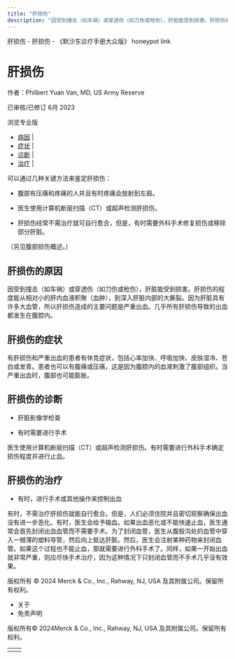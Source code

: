 ```yaml
---
title: "肝损伤"
description: "因受到撞击（如车祸）或穿透伤（如刀伤或枪伤），肝脏能受到损害。肝损伤的程度能从相对小的肝内血液积聚（血肿），到深入肝脏内部的大撕裂。因为肝脏具有许多大血管，所以肝损伤造成的主要问题是严重出血。几乎所有肝损伤导致的出血都发生在腹腔内。"
---
```


﻿肝损伤 \- 肝损伤 \- 《默沙东诊疗手册大众版》 honeypot link

# 肝损伤

作者：Philbert Yuan Van, MD, US Army Reserve

已审核/已修订 6月 2023

浏览专业版

- [病因](#病因_v6624094_zh) \|
- [症状](#症状_v6624097_zh) \|
- [诊断](#诊断_v6624100_zh) \|
- [治疗](#治疗_v6624103_zh) \|

可以通过几种关键方法来鉴定肝损伤：

- 腹部有压痛和疼痛的人并且有时疼痛会放射到左肩。

- 医生使用计算机断层扫描（CT）或超声检测肝损伤。

- 肝损伤经常不需治疗就可自行愈合，但是，有时需要外科手术修复损伤或移除部分肝脏。


（另见腹部损伤概述。）

## 肝损伤的原因

因受到撞击（如车祸）或穿透伤（如刀伤或枪伤），肝脏能受到损害。肝损伤的程度能从相对小的肝内血液积聚（血肿），到深入肝脏内部的大撕裂。因为肝脏具有许多大血管，所以肝损伤造成的主要问题是严重出血。几乎所有肝损伤导致的出血都发生在腹腔内。

## 肝损伤的症状

有肝损伤和严重出血的患者有休克症状，包括心率加快、呼吸加快、皮肤湿冷、苍白或发青。患者也可以有腹痛或压痛，这是因为腹腔内的血液刺激了腹部组织。当严重出血时，腹部也可能膨胀。

## 肝损伤的诊断

- 肝脏影像学检查

- 有时需要进行手术


医生使用计算机断层扫描（CT）或超声检测肝损伤。有时需要进行外科手术确定损伤程度并进行止血。

## 肝损伤的治疗

- 有时，进行手术或其他操作来控制出血


有时，不需治疗肝损伤就能自行愈合。但是，人们必须住院并且密切观察确保出血没有进一步恶化。有时，医生会给予输血。如果出血恶化或不能快速止血，医生通常会首先封闭出血血管而不需要手术。为了封闭血管，医生从腹股沟处的血管中穿入一根薄的塑料导管，然后向上抵达肝脏。然后，医生会注射某种药物来封闭血管。如果这个过程也不能止血，那就需要进行外科手术了。同样，如果一开始出血就非常严重，则应尽快手术治疗，因为这种情况下只封闭血管而不手术几乎没有效果。



版权所有 © 2024
Merck & Co., Inc., Rahway, NJ, USA 及其附属公司。保留所有权利。

- 关于
- 免责声明

版权所有© 2024Merck & Co., Inc., Rahway, NJ, USA 及其附属公司。保留所有权利。

|     |     |
| --- | --- |
|  |  |